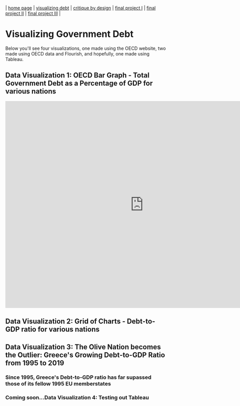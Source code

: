 | [home page](https://cmustudent.github.io/tswd-portfolio-templates/) | [visualizing debt](visualizing-government-debt) | [critique by design](critique-by-design) | [final project I](final-project-part-one) | [final project II](final-project-part-two) | [final project III](final-project-part-three) |

# Visualizing Government Debt
Below you'll see four visualizations, one made using the OECD website, two made using OECD data and Flourish, and hopefully, one made using Tableau.

## Data Visualization 1:  OECD Bar Graph - Total Government Debt as a Percentage of GDP for various nations
<iframe src="https://data.oecd.org/chart/6Y2C" width="860" height="645" style="border: 0" mozallowfullscreen="true" webkitallowfullscreen="true" allowfullscreen="true"><a href="https://data.oecd.org/chart/6Y2C" target="_blank">OECD Chart: General government debt, Total, % of GDP, Annual, 2019</a></iframe>

## Data Visualization 2:  Grid of Charts - Debt-to-GDP ratio for various nations
<div class="flourish-embed flourish-chart" data-src="visualisation/12587103"><script src="https://public.flourish.studio/resources/embed.js"></script></div>

## Data Visualization 3:  The Olive Nation becomes the Outlier: Greece's Growing Debt-to-GDP Ratio from 1995 to 2019
### Since 1995, Greece's Debt-to-GDP ratio has far supassed those of its fellow 1995 EU memberstates
<div class="flourish-embed flourish-chart" data-src="visualisation/12596398"><script src="https://public.flourish.studio/resources/embed.js"></script></div>

### Coming soon...Data Visualization 4:  Testing out Tableau
